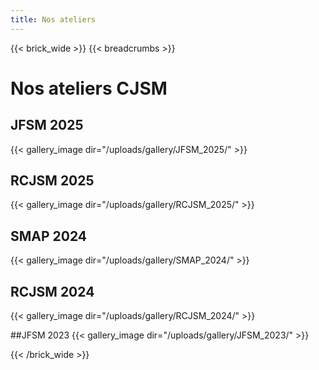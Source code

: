 ```yaml
---
title: Nos ateliers
---
```


{{< brick_wide >}}
{{< breadcrumbs >}}


# Nos ateliers CJSM

## JFSM 2025
{{< gallery_image dir="/uploads/gallery/JFSM_2025/" >}}

## RCJSM 2025

{{< gallery_image dir="/uploads/gallery/RCJSM_2025/" >}}

## SMAP 2024
{{< gallery_image dir="/uploads/gallery/SMAP_2024/" >}}

## RCJSM 2024
{{< gallery_image dir="/uploads/gallery/RCJSM_2024/" >}}

##JFSM 2023
{{< gallery_image dir="/uploads/gallery/JFSM_2023/" >}}

{{< /brick_wide >}}